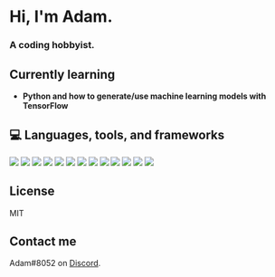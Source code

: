 # Hi, I'm Adam.
### A coding hobbyist.

## Currently learning
- **Python and how to generate/use machine learning models with TensorFlow**

## 💻 Languages, tools, and frameworks
![](https://img.shields.io/badge/OS-Windows-informational?style=flat&logo=windows&color=2bbc8a)
![](https://img.shields.io/badge/OS-Arch%20Linux-informational?style=flat&logo=archlinux&color=2bbc8a)
![](https://img.shields.io/badge/Shell-Bash-informational?style=flat&logo=gnu-bash&color=2bbc8a)
![](https://img.shields.io/badge/Browser-Google%20Chrome-informational?style=flat&logo=googlechrome&color=2bbc8a)
![](https://img.shields.io/badge/Editor-VS%20Code-informational?style=flat&logo=visualstudiocode&color=2bbc8a)
![](https://img.shields.io/badge/Code-Python3-informational?style=flat&logo=python&logoColor=white&color=2bbc8a)
![](https://img.shields.io/badge/Code-HTML5-informational?style=flat&logo=html5&color=2bbc8a)
![](https://img.shields.io/badge/Code-CSS3-informational?style=flat&logo=css3&color=2bbc8a)
![](https://img.shields.io/badge/Tools-Git-informational?style=flat&logo=git&color=2bbc8a)
![](https://img.shields.io/badge/Frameworks-Node.JS-informational?style=flat&logo=node.js&color=2bbc8a)
![](https://img.shields.io/badge/Frameworks-Flask-informational?style=flat&logo=flask&color=2bbc8a)
![](https://img.shields.io/badge/Libraries-TensorFlow-informational?style=flat&logo=tensorflow&color=2bbc8a)
![](https://img.shields.io/badge/Recording-OBS%20Studio-informational?style=flat&logo=obs-studio&color=2bbc8a)

## License
MIT

## Contact me
Adam#8052 on [Discord](https://discord.com/).

